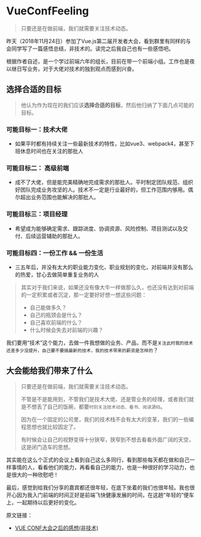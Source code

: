 # VueConfFeeling
> 只要还是在做前端，我们就需要关注技术动态。

昨天（2018年11月24日）参加了Vue.js第二届开发者大会，看到群里有同样的与会同学写了一篇感悟总结，非技术的。读完之后我自己也有一些感悟吧。

根据作者自述，是一个学过前端六年的组长，目前在带一个前端小组。工作也是夜以继日写业务，对于大佬对技术的独到观点而感到兴奋。

## 选择合适的目标
> 他认为作为现在的我们应该**选择合适的目标**，然后他归纳了下面几点可能的目标。
### 可能目标一：技术大佬
* 如果平时都有持续关注一些最新技术的特性，比如vue3、webpack4，甚至下班休息时间也在关注的那批人

### 可能目标二： 高级前端
* 成不了大佬，但是能完美精确地完成需求的那批人。平时制定团队规范、组织好团队完成业务攻坚的人。技术不一定是行业最好的，但工作范围内够用。偶尔超出业务范围也能解决的那批人。

### 可能目标三：项目经理
* 希望成为能够确定需求、跟踪进度、协调资源、风险控制、项目测试以及交付、后续运营辅助的那批人。

### 可能目标四：一份工作 && 一份生活
* 三五年后，并没有太大的职业能力变化、职业规划的变化，对前端并没有那么的热爱，甘心去做简单重复业务的人

 > 其实对于我们来说，如果还没有像大牛一样做那么久，也还没有达到对前端的一定积累或者沉淀，那一定要好好想一想这些问题：
 > - 自己能做多久？
 > - 自己的瓶颈会是什么？
 > - 自己喜欢前端的什么？
 > - 什么时候会失去对前端的兴趣？

我们要用“技术”这个能力，去做一件我想做的业务、产品，而不是`关注此时我的技术还差多少没提升，自己要不要搞最新的技术，我的技术带来的薪资是怎样的`？

## 大会能给我们带来了什么
 > 只要还是在做前端，我们就需要关注技术动态。
 > 
 > 不管是不是能用到，不管我们是技术大佬、还是管业务的经理，或者我们就是不想丢了自己的饭碗，都要`时刻关注技术动态、看书、阅读源码`。
 > 
 > 因为在一个固定的公司里，我们的技术栈不会有太大的变革，我们的一些编程思想也就比较固定了。
 > 
 > 有时候会让自己的视野变得十分狭窄，狭窄到不想去看看外面广阔的天空，这是闭门造车的思想。

其实能在这么个正式的会议上看到自己这么多同行，看到那些每天都在做和自己一样事情的人，看看他们的能力，再看看自己的能力，也是一种很好的学习动力，也是很大的一种欣慰吧！

最后，感觉到给我们分享的嘉宾都还很年轻，在底下坐着的我们也很年轻。我也很开心因为我入门前端的时间正好是前端飞快健康发展的时间，在这趟“年轻的”便车上，一起期待以后更好的变化。


原文链接：
* [VUE CONF大会之后的感想(非技术)](https://juejin.im/post/5bf972b86fb9a049a9795e57)